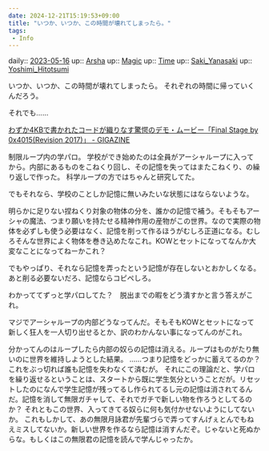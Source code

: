 ```yaml
---
date: 2024-12-21T15:19:53+09:00
title: "いつか、いつか、この時間が壊れてしまったら。"
tags:
 - Info
---
```


daily:: [2023-05-16](/Daily_Note/2023-05-16.md)
up:: [Arsha](Bar/Novel/Nacaria/Arsha.md)
up:: [Magic](Bar/Novel/Topics/Magic.md)
up:: [Time](Bar/Novel/Topics/Time.md)
up:: [Saki_Yanasaki](Bar/Novel/Nacaria/Saki_Yanasaki.md)
up:: [Yoshimi_Hitotsumi](Bar/Novel/Nacaria/Yoshimi_Hitotsumi.md)


いつか、いつか、この時間が壊れてしまったら。
それぞれの時間に帰っていくんだろう。

それでも……

[わずか4KBで書かれたコードが織りなす驚愕のデモ・ムービー「Final Stage by 0x4015(Revision 2017)」 - GIGAZINE](https://gigazine.net/news/20170422-final-stage-by-0x4015/)

制限ループ内の学パロ。
学校ができ始めたのは全員がアーシャループに入ってから。内部にあるものをこねくり回し、その記憶を失ってはまたこねくり、の繰り返しで作った。
科学ループの方ではちゃんと研究してた。

でもそれなら、学校のことしか記憶に無いみたいな状態にはならないような。

明らかに足りない捏ねくり対象の物体の分を、誰かの記憶で補う。そもそもアーシャの魔法、つまり願いを持たせる精神作用の産物がこの世界。なので実際の物体を必ずしも使う必要はなく、記憶を削って作るほうがむしろ正道になる。むしろそんな世界によく物体を巻き込めたなこれ。KOWとセットになってなんか大変なことになってねーかこれ？

でもやっぱり、それなら記憶を弄ったという記憶が存在しないとおかしくなる。あと削る必要ないだろ、記憶ならコピペしろ。

わかっててずっと学パロしてた？　脱出までの暇をどう潰すかと言う答えがこれ。

マジでアーシャループの内部どうなってんだ。そもそもKOWとセットになって新しく狂人を一人切り出せるとか、訳のわかんない事になってんのがこれ。

分かってんのはループしたら内部の奴らの記憶は消える。ループはものがたり無いのに世界を維持しようとした結果。
……つまり記憶をどっかに蓄えてるのか？　これをぶっ切れば誰も記憶を失わなくて済むが。
それにこの理論だと、学パロを繰り返せるということは、スタートから既に学生気分ということだが。リセットしたのになんで学生記憶が残ってるし作られてるし元の記憶は消されてるんだ。記憶を消して無限ガチャして、それでガチで新しい物を作ろうとしてるのか？
それともこの世界、入ってきてる奴らに何も気付かせないようにしてないか。
これもしかして、あの無限月詠君が先輩づらで弄ってすんげぇとんでもねえミスしてないか。新しい世界を作るなら記憶は消すんだぞ。じゃないと死ぬからな。もしくはこの無限君の記憶を読んで学んじゃったか。


